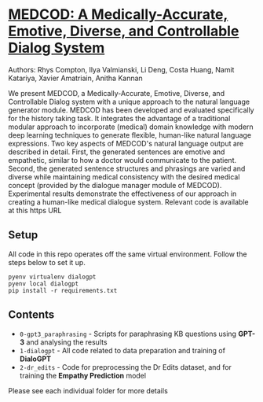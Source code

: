 # [MEDCOD: A Medically-Accurate, Emotive, Diverse, and Controllable Dialog System](https://arxiv.org/abs/2111.09381)

Authors: Rhys Compton, Ilya Valmianski, Li Deng, Costa Huang, Namit Katariya, Xavier Amatriain, Anitha Kannan

We present MEDCOD, a Medically-Accurate, Emotive, Diverse, and Controllable Dialog system with a unique approach to the natural language generator module. MEDCOD has been developed and evaluated specifically for the history taking task. It integrates the advantage of a traditional modular approach to incorporate (medical) domain knowledge with modern deep learning techniques to generate flexible, human-like natural language expressions. Two key aspects of MEDCOD's natural language output are described in detail. First, the generated sentences are emotive and empathetic, similar to how a doctor would communicate to the patient. Second, the generated sentence structures and phrasings are varied and diverse while maintaining medical consistency with the desired medical concept (provided by the dialogue manager module of MEDCOD). Experimental results demonstrate the effectiveness of our approach in creating a human-like medical dialogue system. Relevant code is available at this https URL

## Setup

All code in this repo operates off the same virtual environment. Follow the steps below to set it up.

```
pyenv virtualenv dialogpt
pyenv local dialogpt
pip install -r requirements.txt
```


## Contents

* `0-gpt3_paraphrasing` - Scripts for paraphrasing KB questions using **GPT-3** and analysing the results
* `1-dialogpt` - All code related to data preparation and training of **DialoGPT**
* `2-dr_edits` - Code for preprocessing the Dr Edits dataset, and for training the **Empathy Prediction** model

Please see each individual folder for more details
